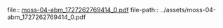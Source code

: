 file:: [moss-04-abm_1727262769414_0.pdf](../assets/moss-04-abm_1727262769414_0.pdf)
file-path:: ../assets/moss-04-abm_1727262769414_0.pdf

